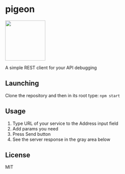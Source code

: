 # pigeon
<img src="https://github.com/zelenyhleb/pigeon/blob/master/src/images/pigeon.png" width="128" height="128">

A simple REST client for your API debugging

## Launching

Clone the repository and then in its root type:
```npm start```

## Usage

1. Type URL of your service to the Address input field
2. Add params you need
3. Press Send button
4. See the server response in the gray area below

## License

MIT
